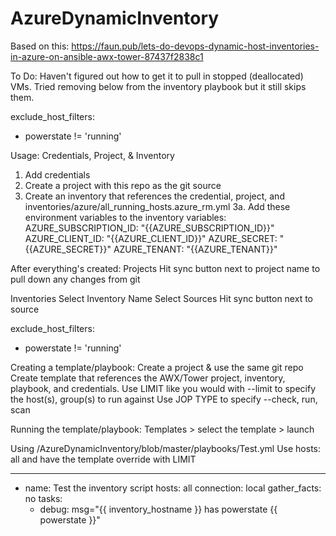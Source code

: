 # AzureDynamicInventory


Based on this:
https://faun.pub/lets-do-devops-dynamic-host-inventories-in-azure-on-ansible-awx-tower-87437f2838c1

To Do:
Haven't figured out how to get it to pull in stopped (deallocated) VMs. Tried removing below from the inventory playbook but it still skips them.

exclude_host_filters:
- powerstate != 'running'

Usage:
Credentials, Project, & Inventory
1. Add credentials
2. Create a project with this repo as the git source
3. Create an inventory that references the credential, project, and inventories/azure/all_running_hosts.azure_rm.yml
3a. Add these environment variables to the inventory variables:
AZURE_SUBSCRIPTION_ID: "{{AZURE_SUBSCRIPTION_ID}}"
AZURE_CLIENT_ID: "{{AZURE_CLIENT_ID}}"
AZURE_SECRET: "{{AZURE_SECRET}}"
AZURE_TENANT: "{{AZURE_TENANT}}"

After everything's created: 
Projects
Hit sync button next to project name to pull down any changes from git

Inventories
Select Inventory Name
Select Sources
Hit sync button next to source

exclude_host_filters:
- powerstate != 'running'

Creating a template/playbook:
Create a project & use the same git repo
Create template that references the AWX/Tower project, inventory, playbook, and credentials.
Use LIMIT like you would with --limit to specify the host(s), group(s) to run against
Use JOP TYPE to specify --check, run, scan

Running the template/playbook:
Templates > select the template > launch

Using /AzureDynamicInventory/blob/master/playbooks/Test.yml 
Use hosts: all and have the template override with LIMIT

---
- name: Test the inventory script
  hosts: all
  connection: local
  gather_facts: no
  tasks:
    - debug: msg="{{ inventory_hostname }} has powerstate {{ powerstate }}"
